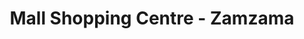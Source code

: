 ---
title: "Mall Shopping Centre - Zamzama"
url: /karachi/mall-shopping-centre-zamzama/
shop: mall
---